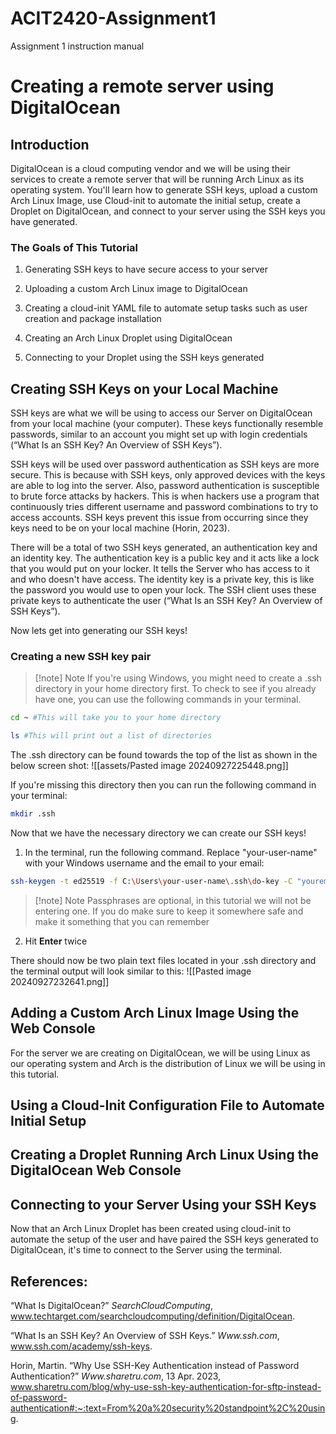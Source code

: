 # ACIT2420-Assignment1
Assignment 1 instruction manual

# Creating a remote server using DigitalOcean

## Introduction

DigitalOcean is a cloud computing vendor and we will be using their services to create a remote server that will be running Arch Linux as its operating system. You'll learn how to generate SSH keys, upload a custom Arch Linux Image, use Cloud-init to automate the initial setup, create a Droplet on DigitalOcean, and connect to your server using the SSH keys you have generated. 

### The Goals of This Tutorial
1. Generating SSH keys to have secure access to your server

2. Uploading a custom Arch Linux image to DigitalOcean

3. Creating a cloud-init YAML file to automate setup tasks such as user creation and package installation

4. Creating an Arch Linux Droplet using DigitalOcean

5. Connecting to your Droplet using the SSH keys generated

## Creating SSH Keys on your Local Machine

SSH keys are what we will be using to access our Server on DigitalOcean from your local machine (your computer). These keys functionally resemble passwords, similar to an account you might set up with login credentials (“What Is an SSH Key? An Overview of SSH Keys”). 

SSH keys will be used over password authentication as SSH keys are more secure. This is because with SSH keys, only approved devices with the keys are able to log into the server. Also, password authentication is susceptible to brute force attacks by hackers. This is when hackers use a program that continuously tries different username and password combinations to try to access accounts. SSH keys prevent this issue from occurring since they keys need to be on your local machine (Horin, 2023).  

There will be a total of two SSH keys generated, an authentication key and an identity key. The authentication key is a public key and it acts like a lock that you would put on your locker. It tells the Server who has access to it and who doesn't have access. The identity key is a private key, this is like the password you would use to open your lock. The SSH client uses these private keys to authenticate the user (“What Is an SSH Key? An Overview of SSH Keys”).

Now lets get into generating our SSH keys!

### Creating a new SSH key pair

>[!note] Note
>If you're using Windows, you might need to create a .ssh directory in your home directory first. To check to see if you already have one, you can use the following commands in your terminal.

```sh
cd ~ #This will take you to your home directory

ls #This will print out a list of directories
```

The .ssh directory can be found towards the top of the list as shown in the below screen shot:
![[assets/Pasted image 20240927225448.png]]

If you're missing this directory then you can run the following command in your terminal:
```sh
mkdir .ssh
```

Now that we have the necessary directory we can create our SSH keys!

1. In the terminal, run the following command. 
Replace "your-user-name" with your Windows username and the email to your email:
```sh
ssh-keygen -t ed25519 -f C:\Users\your-user-name\.ssh\do-key -C "youremail@email.com"
```

>[!note] Note
>Passphrases are optional, in this tutorial we will not be entering one. If you do make sure to keep it somewhere safe and make it something that you can remember

2. Hit **Enter** twice

 There should now be two plain text files located in your .ssh directory and the terminal output will look similar to this:
 ![[Pasted image 20240927232641.png]]


## Adding a Custom Arch Linux Image Using the Web Console

For the server we are creating on DigitalOcean, we will be using Linux as our operating system and Arch is the distribution of Linux we will be using in this tutorial. 

## Using a Cloud-Init Configuration File to Automate Initial Setup

## Creating a Droplet Running Arch Linux Using the DigitalOcean Web Console

## Connecting to your Server Using your SSH Keys

Now that an Arch Linux Droplet has been created using cloud-init to automate the setup of the user and have paired the SSH keys generated to DigitalOcean, it's time to connect to the Server using the terminal.


## References:

“What Is DigitalOcean?” _SearchCloudComputing_, 
	www.techtarget.com/searchcloudcomputing/definition/DigitalOcean.
	
“What Is an SSH Key? An Overview of SSH Keys.” _Www.ssh.com_, www.ssh.com/academy/ssh-keys.

Horin, Martin. “Why Use SSH-Key Authentication instead of Password Authentication?” _Www.sharetru.com_, 13 Apr. 2023, www.sharetru.com/blog/why-use-ssh-key-authentication-for-sftp-instead-of-password-authentication#:~:text=From%20a%20security%20standpoint%2C%20using.
